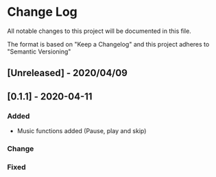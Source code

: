 # Change Log
All notable changes to this project will be documented in this file.
 
The format is based on "Keep a Changelog"
and this project adheres to "Semantic Versioning"
 
## [Unreleased] - 2020/04/09
 
## [0.1.1] - 2020-04-11
### Added
 - Music functions added (Pause, play and skip)
### Change

### Fixed
 
